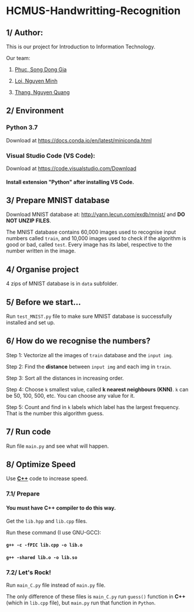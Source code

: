 # HCMUS-Handwritting-Recognition

## 1/ Author:
This is our project for Introduction to Information Technology.

Our team:

1. [Phuc, Song Dong Gia](https://github.com/songdongsongdongphuc)

2. [Loi, Nguyen Minh](https://github.com/mf0212)

3. [Thang, Nguyen Quang](https://github.com/thanguyen165)

## 2/ Environment
### Python 3.7
Download at https://docs.conda.io/en/latest/miniconda.html
### Visual Studio Code (VS Code):
Download at https://code.visualstudio.com/Download

#### Install extension "Python" after installing VS Code.

## 3/ Prepare MNIST database
Download MNIST database at: http://yann.lecun.com/exdb/mnist/ and **DO NOT UNZIP FILES**.

The MNIST database contains 60,000 images used to recognise input numbers called ```train```, and 10,000 images used to check if the algorithm is good or bad, called ```test```. Every image has its label, respective to the number written in the image.

## 4/ Organise project
4 zips of MNIST database is in ```data``` subfolder.

## 5/ Before we start...
Run ```test_MNIST.py``` file to make sure MNIST database is successfully installed and set up.

## 6/ How do we recognise the numbers?
Step 1: Vectorize all the images of ```train``` database and the ```input img```.

Step 2: Find the **distance** between ```input img``` and each img in ```train```.

Step 3: Sort all the distances in increasing order.

Step 4: Choose ```k``` smallest value, called **k nearest neighbours (KNN)**. ```k``` can be 50, 100, 500, etc. You can choose any value for it.

Step 5: Count and find in ```k``` labels which label has the largest frequency. That is the number this algorithm guess.

## 7/ Run code
Run file ```main.py``` and see what will happen.

## 8/ Optimize Speed
Use **[C++](https://www.freecodecamp.org/news/the-c-plus-plus-programming-language/)** code to increase speed.
### 7.1/ Prepare
#### You must have **C++** compiler to do this way.

Get the ```lib.hpp``` and ```lib.cpp``` files.

Run these command (I use GNU-GCC):
#### ``` g++ -c -fPIC lib.cpp -o lib.o ```
#### ``` g++ -shared lib.o -o lib.so ```
### 7.2/ Let's Rock!
Run ```main_C.py``` file instead of ```main.py``` file.

The only difference of these files is ```main_C.py``` run ```guess()``` function in **C++** (which in ```lib.cpp``` file), but ```main.py``` run that function in ```Python```.
